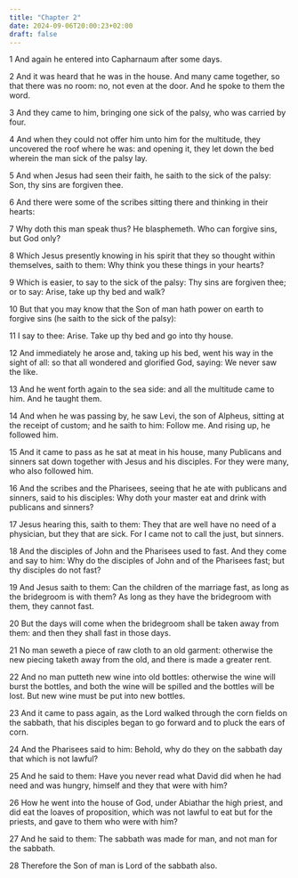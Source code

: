 ```yaml
---
title: "Chapter 2"
date: 2024-09-06T20:00:23+02:00
draft: false
---
```



1 And again he entered into Capharnaum after some days.

2 And it was heard that he was in the house. And many came together, so that there was no room: no, not even at the door. And he spoke to them the word.

3 And they came to him, bringing one sick of the palsy, who was carried by four.

4 And when they could not offer him unto him for the multitude, they uncovered the roof where he was: and opening it, they let down the bed wherein the man sick of the palsy lay.

5 And when Jesus had seen their faith, he saith to the sick of the palsy: Son, thy sins are forgiven thee.

6 And there were some of the scribes sitting there and thinking in their hearts:

7 Why doth this man speak thus? He blasphemeth. Who can forgive sins, but God only?

8 Which Jesus presently knowing in his spirit that they so thought within themselves, saith to them: Why think you these things in your hearts?

9 Which is easier, to say to the sick of the palsy: Thy sins are forgiven thee; or to say: Arise, take up thy bed and walk?

10 But that you may know that the Son of man hath power on earth to forgive sins (he saith to the sick of the palsy):

11 I say to thee: Arise. Take up thy bed and go into thy house.

12 And immediately he arose and, taking up his bed, went his way in the sight of all: so that all wondered and glorified God, saying: We never saw the like.

13 And he went forth again to the sea side: and all the multitude came to him. And he taught them.

14 And when he was passing by, he saw Levi, the son of Alpheus, sitting at the receipt of custom; and he saith to him: Follow me. And rising up, he followed him.

15 And it came to pass as he sat at meat in his house, many Publicans and sinners sat down together with Jesus and his disciples. For they were many, who also followed him.

16 And the scribes and the Pharisees, seeing that he ate with publicans and sinners, said to his disciples: Why doth your master eat and drink with publicans and sinners?

17 Jesus hearing this, saith to them: They that are well have no need of a physician, but they that are sick. For I came not to call the just, but sinners.

18 And the disciples of John and the Pharisees used to fast. And they come and say to him: Why do the disciples of John and of the Pharisees fast; but thy disciples do not fast?

19 And Jesus saith to them: Can the children of the marriage fast, as long as the bridegroom is with them? As long as they have the bridegroom with them, they cannot fast.

20 But the days will come when the bridegroom shall be taken away from them: and then they shall fast in those days.

21 No man seweth a piece of raw cloth to an old garment: otherwise the new piecing taketh away from the old, and there is made a greater rent.

22 And no man putteth new wine into old bottles: otherwise the wine will burst the bottles, and both the wine will be spilled and the bottles will be lost. But new wine must be put into new bottles.

23 And it came to pass again, as the Lord walked through the corn fields on the sabbath, that his disciples began to go forward and to pluck the ears of corn.

24 And the Pharisees said to him: Behold, why do they on the sabbath day that which is not lawful?

25 And he said to them: Have you never read what David did when he had need and was hungry, himself and they that were with him?

26 How he went into the house of God, under Abiathar the high priest, and did eat the loaves of proposition, which was not lawful to eat but for the priests, and gave to them who were with him?

27 And he said to them: The sabbath was made for man, and not man for the sabbath.

28 Therefore the Son of man is Lord of the sabbath also.

